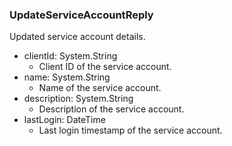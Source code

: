 ### UpdateServiceAccountReply
Updated service account details.

- clientId: System.String
  - Client ID of the service account.
- name: System.String
  - Name of the service account.
- description: System.String
  - Description of the service account.
- lastLogin: DateTime
  - Last login timestamp of the service account.
